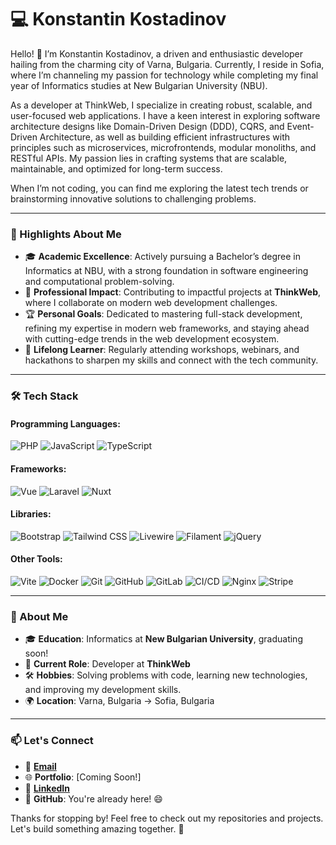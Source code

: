 # 💻 Konstantin Kostadinov  

Hello! 👋 I’m Konstantin Kostadinov, a driven and enthusiastic developer hailing from the charming city of Varna, Bulgaria. Currently, I reside in Sofia, where I’m channeling my passion for technology while completing my final year of Informatics studies at New Bulgarian University (NBU).

As a developer at ThinkWeb, I specialize in creating robust, scalable, and user-focused web applications. I have a keen interest in exploring software architecture designs like Domain-Driven Design (DDD), CQRS, and Event-Driven Architecture, as well as building efficient infrastructures with principles such as microservices, microfrontends, modular monoliths, and RESTful APIs. My passion lies in crafting systems that are scalable, maintainable, and optimized for long-term success.

When I’m not coding, you can find me exploring the latest tech trends or brainstorming innovative solutions to challenging problems.

---

### 🔑 Highlights About Me

- 🎓 **Academic Excellence**: Actively pursuing a Bachelor’s degree in Informatics at NBU, with a strong foundation in software engineering and computational problem-solving.
- 💼 **Professional Impact**: Contributing to impactful projects at **ThinkWeb**, where I collaborate on modern web development challenges.
- 🏆 **Personal Goals**: Dedicated to mastering full-stack development, refining my expertise in modern web frameworks, and staying ahead with cutting-edge trends in the web development ecosystem.
- 🌱 **Lifelong Learner**: Regularly attending workshops, webinars, and hackathons to sharpen my skills and connect with the tech community.

---

### 🛠️ Tech Stack  

#### **Programming Languages**:  
![PHP](https://img.shields.io/badge/-PHP-777BB4?style=for-the-badge&logo=php&logoColor=white) ![JavaScript](https://img.shields.io/badge/-JavaScript-F7DF1E?style=for-the-badge&logo=javascript&logoColor=black) ![TypeScript](https://img.shields.io/badge/-TypeScript-3178C6?style=for-the-badge&logo=typescript&logoColor=white)  

#### **Frameworks**:  
![Vue](https://img.shields.io/badge/-Vue.js-4FC08D?style=for-the-badge&logo=vue.js&logoColor=white) ![Laravel](https://img.shields.io/badge/-Laravel-FF2D20?style=for-the-badge&logo=laravel&logoColor=white) ![Nuxt](https://img.shields.io/badge/Nuxt-002E3B?style=for-the-badge&logo=nuxtdotjs&logoColor=#00DC82)

#### **Libraries**:  
![Bootstrap](https://img.shields.io/badge/-Bootstrap-7952B3?style=for-the-badge&logo=bootstrap&logoColor=white) ![Tailwind CSS](https://img.shields.io/badge/-Tailwind_CSS-06B6D4?style=for-the-badge&logo=tailwind-css&logoColor=white) ![Livewire](https://img.shields.io/badge/livewire-%234e56a6.svg?style=for-the-badge&logo=livewire&logoColor=white) ![Filament](https://img.shields.io/badge/Filament-FFAA00?style=for-the-badge&logoColor=%23000000) ![jQuery](https://img.shields.io/badge/jquery-%230769AD.svg?style=for-the-badge&logo=jquery&logoColor=white)

#### **Other Tools**:  
![Vite](https://img.shields.io/badge/vite-%23646CFF.svg?style=for-the-badge&logo=vite&logoColor=white) ![Docker](https://img.shields.io/badge/-Docker-2496ED?style=for-the-badge&logo=docker&logoColor=white) ![Git](https://img.shields.io/badge/-Git-F05032?style=for-the-badge&logo=git&logoColor=white) ![GitHub](https://img.shields.io/badge/-GitHub-181717?style=for-the-badge&logo=github&logoColor=white) ![GitLab](https://img.shields.io/badge/-GitLab-181717?style=for-the-badge&logo=gitlab&logoColor=white) ![CI/CD](https://img.shields.io/badge/-CI/CD-15AAB2?style=for-the-badge&logo=jenkins&logoColor=white) ![Nginx](https://img.shields.io/badge/-Nginx-009639?style=for-the-badge&logo=nginx&logoColor=white) ![Stripe](https://img.shields.io/badge/Stripe-5469d4?style=for-the-badge&logo=stripe&logoColor=ffffff)

---

### 🌟 About Me  

- 🎓 **Education**: Informatics at **New Bulgarian University**, graduating soon!  
- 💼 **Current Role**: Developer at **ThinkWeb**  
- 🛠️ **Hobbies**: Solving problems with code, learning new technologies, and improving my development skills.  
- 🌍 **Location**: Varna, Bulgaria → Sofia, Bulgaria  

---

### 📫 Let's Connect  

- 📧 [**Email**](mailto:k.at.kostadinov@gmail.com)
- 🌐 **Portfolio**: [Coming Soon!]  
- 💼 [**LinkedIn**](https://www.linkedin.com/in/konstantin-kostadinov-05ba92159/)
- 🏡 **GitHub**: You're already here! 😄  

Thanks for stopping by! Feel free to check out my repositories and projects. Let's build something amazing together. 🚀
